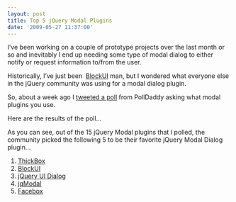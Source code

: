 ```yaml
---
layout: post
title: Top 5 jQuery Modal Plugins
date: '2009-05-27 11:37:00'
---
```


<p>I’ve been working on a couple of prototype projects over the last month or so and inevitably I end up needing some type of modal dialog to either notify or request information to/from the user.</p>  <p>Historically, I’ve just been  <a href="http://malsup.com/jquery/block/">BlockUI</a> man, but I wondered what everyone else in the jQuery community was using for a modal dialog plugin.</p>  <p>So, about a week ago I <a href="http://answers.polldaddy.com/poll/1631467">tweeted a poll</a> from PollDaddy asking what modal plugins you use.</p>  <p>Here are the results of the poll…</p>    <p></p>     <p>As you can see, out of the 15 jQuery Modal plugins that I polled, the community picked the following 5 to be their favorite jQuery Modal Dialog plugin…</p>  <ol><li><a href="http://bit.ly/ryj5W">ThickBox</a></li>    <li><a href="http://bit.ly/nanDw">BlockUI</a></li>    <li><a href="http://bit.ly/TEWCl">jQuery UI Dialog</a></li>    <li><a href="http://bit.ly/YtiI1">jqModal</a></li>    <li><a href="http://bit.ly/8zLZn">Facebox</a> </li> </ol>